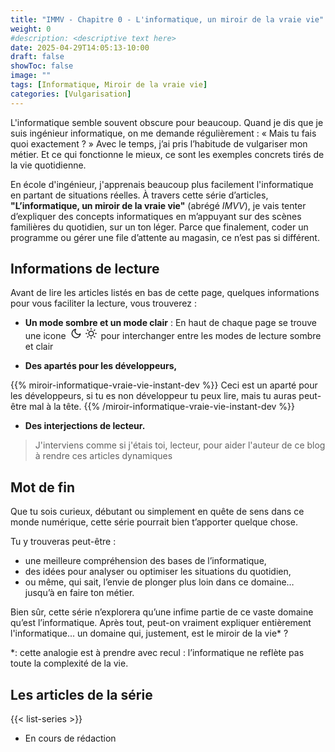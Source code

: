 ```yaml
---
title: "IMMV - Chapitre 0 - L'informatique, un miroir de la vraie vie"
weight: 0
#description: <descriptive text here>
date: 2025-04-29T14:05:13-10:00
draft: false
showToc: false
image: ""
tags: [Informatique, Miroir de la vraie vie]
categories: [Vulgarisation]
---
```


L'informatique semble souvent obscure pour beaucoup. Quand je dis que je suis ingénieur informatique, on me demande régulièrement : « Mais tu fais quoi exactement ? »
Avec le temps, j’ai pris l’habitude de vulgariser mon métier. Et ce qui fonctionne le mieux, ce sont les exemples concrets tirés de la vie quotidienne.

En école d'ingénieur, j'apprenais beaucoup plus facilement l'informatique en partant de situations réelles.
À travers cette série d’articles, **"L’informatique, un miroir de la vraie vie"** (abrégé *IMVV*), je vais tenter d’expliquer des concepts informatiques en m’appuyant sur des scènes familières du quotidien, sur un ton léger.
Parce que finalement, coder un programme ou gérer une file d’attente au magasin, ce n’est pas si différent.

## Informations de lecture
Avant de lire les articles listés en bas de cette page, quelques informations pour vous faciliter la lecture, vous trouverez :

- **Un mode sombre et un mode clair** : En haut de chaque page se trouve une icone <svg id="moon" xmlns="http://www.w3.org/2000/svg" width="24" height="18" viewBox="0 0 24 24" fill="none" stroke="currentColor" stroke-width="2" stroke-linecap="round" stroke-linejoin="round"><path d="M21 12.79A9 9 0 1 1 11.21 3 7 7 0 0 0 21 12.79z"></path></svg><svg id="sun" xmlns="http://www.w3.org/2000/svg" width="24" height="18" viewBox="0 0 24 24" fill="none" stroke="currentColor" stroke-width="2" stroke-linecap="round" stroke-linejoin="round"><circle cx="12" cy="12" r="5"></circle><line x1="12" y1="1" x2="12" y2="3"></line><line x1="12" y1="21" x2="12" y2="23"></line><line x1="4.22" y1="4.22" x2="5.64" y2="5.64"></line><line x1="18.36" y1="18.36" x2="19.78" y2="19.78"></line><line x1="1" y1="12" x2="3" y2="12"></line><line x1="21" y1="12" x2="23" y2="12"></line><line x1="4.22" y1="19.78" x2="5.64" y2="18.36"></line><line x1="18.36" y1="5.64" x2="19.78" y2="4.22"></line></svg> pour interchanger entre les modes de lecture sombre et clair

- **Des apartés pour les développeurs,**

{{% miroir-informatique-vraie-vie-instant-dev %}}
Ceci est un aparté pour les développeurs, si tu es non développeur tu peux lire, mais tu auras peut-être mal à la tête.
{{% /miroir-informatique-vraie-vie-instant-dev %}}

- **Des interjections de lecteur.**

>J'interviens comme si j'étais toi, lecteur, pour aider l'auteur de ce blog à rendre ces articles dynamiques


## Mot de fin

Que tu sois curieux, débutant ou simplement en quête de sens dans ce monde numérique, cette série pourrait bien t’apporter quelque chose.

Tu y trouveras peut-être :
- une meilleure compréhension des bases de l’informatique,
- des idées pour analyser ou optimiser les situations du quotidien,
- ou même, qui sait, l’envie de plonger plus loin dans ce domaine… jusqu’à en faire ton métier.

Bien sûr, cette série n’explorera qu’une infime partie de ce vaste domaine qu’est l’informatique.
Après tout, peut-on vraiment expliquer entièrement l'informatique... un domaine qui, justement, est le miroir de la vie* ?

*: cette analogie est à prendre avec recul : l’informatique ne reflète pas toute la complexité de la vie.

## Les articles de la série

{{< list-series >}}
- En cours de rédaction